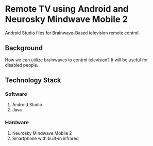 # Remote TV using Android and Neurosky Mindwave Mobile 2 
Android Studio files for Brainwave-Based television remote control. 

## Background
How we can utilize brainwaves to control television? It will be useful for disabled people.

## Technology Stack
### Software
1. Android Studio
2. Java

### Hardware
1. Neurosky Mindwave Mobile 2
2. Smartphone with built-in infrared
